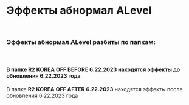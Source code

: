 <h1>Эффекты абнормал ALevel<br />
&nbsp;</h1>

<h3>Эффекты абнормал ALevel разбиты по папкам:</h3>

<h4><br />
<br />
В папке&nbsp;<strong>R2 KOREA OFF BEFORE 6.22.2023</strong> находятся эффекты до обновления 6.22.2023 года</h4>

<p>В папке&nbsp;<strong>R2 KOREA OFF AFTER 6.22.2023</strong> находятся эффекты после обновления 6.22.2023 года</p>
